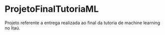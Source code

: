 # ProjetoFinalTutoriaML
 Projeto referente a entrega realizada ao final da tutoria de machine learning no Itaú.
